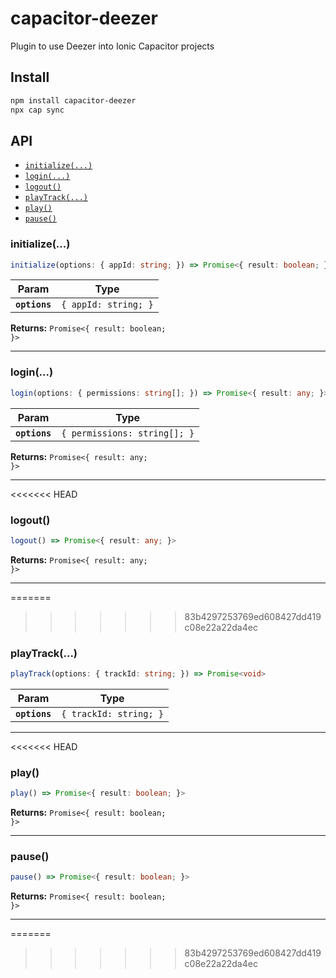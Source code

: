 # capacitor-deezer

Plugin to use Deezer into Ionic Capacitor projects

## Install

```bash
npm install capacitor-deezer
npx cap sync
```

## API

<docgen-index>

* [`initialize(...)`](#initialize)
* [`login(...)`](#login)
* [`logout()`](#logout)
* [`playTrack(...)`](#playtrack)
* [`play()`](#play)
* [`pause()`](#pause)

</docgen-index>

<docgen-api>
<!--Update the source file JSDoc comments and rerun docgen to update the docs below-->

### initialize(...)

```typescript
initialize(options: { appId: string; }) => Promise<{ result: boolean; }>
```

| Param         | Type                            |
| ------------- | ------------------------------- |
| **`options`** | <code>{ appId: string; }</code> |

**Returns:** <code>Promise&lt;{ result: boolean; }&gt;</code>

--------------------


### login(...)

```typescript
login(options: { permissions: string[]; }) => Promise<{ result: any; }>
```

| Param         | Type                                    |
| ------------- | --------------------------------------- |
| **`options`** | <code>{ permissions: string[]; }</code> |

**Returns:** <code>Promise&lt;{ result: any; }&gt;</code>

--------------------


<<<<<<< HEAD
### logout()

```typescript
logout() => Promise<{ result: any; }>
```

**Returns:** <code>Promise&lt;{ result: any; }&gt;</code>

--------------------


=======
>>>>>>> 83b4297253769ed608427dd419c08e22a22da4ec
### playTrack(...)

```typescript
playTrack(options: { trackId: string; }) => Promise<void>
```

| Param         | Type                              |
| ------------- | --------------------------------- |
| **`options`** | <code>{ trackId: string; }</code> |

--------------------

<<<<<<< HEAD

### play()

```typescript
play() => Promise<{ result: boolean; }>
```

**Returns:** <code>Promise&lt;{ result: boolean; }&gt;</code>

--------------------


### pause()

```typescript
pause() => Promise<{ result: boolean; }>
```

**Returns:** <code>Promise&lt;{ result: boolean; }&gt;</code>

--------------------

=======
>>>>>>> 83b4297253769ed608427dd419c08e22a22da4ec
</docgen-api>
